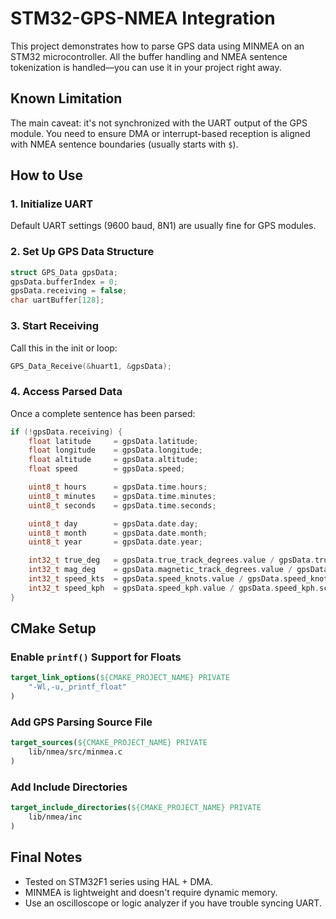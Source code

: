 # STM32-GPS-NMEA Integration

This project demonstrates how to parse GPS data using MINMEA on an STM32 microcontroller. All the buffer handling and NMEA sentence tokenization is handled—you can use it in your project right away.

## Known Limitation

The main caveat: it's not synchronized with the UART output of the GPS module. You need to ensure DMA or interrupt-based reception is aligned with NMEA sentence boundaries (usually starts with `$`).

## How to Use

### 1. Initialize UART

Default UART settings (9600 baud, 8N1) are usually fine for GPS modules.

### 2. Set Up GPS Data Structure

```c
struct GPS_Data gpsData;
gpsData.bufferIndex = 0;
gpsData.receiving = false;
char uartBuffer[128];
````

### 3. Start Receiving

Call this in the init or loop:

```c
GPS_Data_Receive(&huart1, &gpsData);
```

### 4. Access Parsed Data

Once a complete sentence has been parsed:

```c
if (!gpsData.receiving) {
    float latitude     = gpsData.latitude;
    float longitude    = gpsData.longitude;
    float altitude     = gpsData.altitude;
    float speed        = gpsData.speed;

    uint8_t hours      = gpsData.time.hours;
    uint8_t minutes    = gpsData.time.minutes;
    uint8_t seconds    = gpsData.time.seconds;

    uint8_t day        = gpsData.date.day;
    uint8_t month      = gpsData.date.month;
    uint8_t year       = gpsData.date.year;

    int32_t true_deg   = gpsData.true_track_degrees.value / gpsData.true_track_degrees.scale;
    int32_t mag_deg    = gpsData.magnetic_track_degrees.value / gpsData.magnetic_track_degrees.scale;
    int32_t speed_kts  = gpsData.speed_knots.value / gpsData.speed_knots.scale;
    int32_t speed_kph  = gpsData.speed_kph.value / gpsData.speed_kph.scale;
}
```

## CMake Setup

### Enable `printf()` Support for Floats

```cmake
target_link_options(${CMAKE_PROJECT_NAME} PRIVATE
    "-Wl,-u,_printf_float"
)
```

### Add GPS Parsing Source File

```cmake
target_sources(${CMAKE_PROJECT_NAME} PRIVATE
    lib/nmea/src/minmea.c
)
```

### Add Include Directories

```cmake
target_include_directories(${CMAKE_PROJECT_NAME} PRIVATE
    lib/nmea/inc
)
```

## Final Notes

* Tested on STM32F1 series using HAL + DMA.
* MINMEA is lightweight and doesn't require dynamic memory.
* Use an oscilloscope or logic analyzer if you have trouble syncing UART.

```
```
